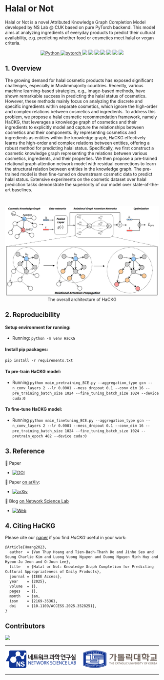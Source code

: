 # Halal or Not

Halal or Not is a novel Attributed Knowledge Graph Completion Model developed by NS Lab @ CUK based on pure PyTorch backend. This model aims at analyzing ingredients of everyday products to predict their cultural availability, e.g. predicting whether food or cosmetics meet halal or vegan criteria.

<p align=center>
  <a href="https://www.python.org/downloads/release/python-360/">
    <img src="https://img.shields.io/badge/Python->=3.6-3776AB?logo=python&style=flat-square" alt="Python">
  </a>    
  <a href="https://github.com/pytorch/pytorch">
    <img src="https://img.shields.io/badge/PyTorch->=1.4-FF6F00?logo=pytorch&style=flat-square" alt="pytorch">
  </a>       
  <img src="https://custom-icon-badges.demolab.com/github/last-commit/NSLab-CUK/Halal-or-Not?logo=history&logoColor=white&style=flat-square"/>
  <img src="https://custom-icon-badges.demolab.com/github/languages/code-size/NSLab-CUK/Halal-or-Not?logo=file-code&logoColor=white&style=flat-square"/>
  <img src="https://custom-icon-badges.demolab.com/github/issues-pr-closed/NSLab-CUK/Halal-or-Not?color=purple&logo=git-pull-request&logoColor=white&style=flat-square"/>
  <img src="https://custom-icon-badges.demolab.com/github/v/tag/NSLab-CUK/Halal-or-Not?logo=tag&logoColor=white&style=flat-square"/>
  <img src="https://custom-icon-badges.demolab.com/github/stars/NSLab-CUK/Halal-or-Not?logo=star&style=flat-square"/>
  <img src="https://custom-icon-badges.demolab.com/github/issues-raw/NSLab-CUK/Halal-or-Not?logo=issue&style=flat-square"/>
  <img src="https://custom-icon-badges.demolab.com/github/license/NSLab-CUK/Halal-or-Not?logo=law&style=flat-square"/>
</p>

<be>

## 1. Overview

The growing demand for halal cosmetic products has exposed significant challenges, especially in Muslimmajority countries. Recently, various machine learning-based strategies, e.g., image-based methods, have shown remarkable success in predicting the halal status of cosmetics. However, these methods mainly focus on analyzing the discrete and specific ingredients within separate cosmetics, which ignore the high-order and complex relations between cosmetics and ingredients. To address this problem, we propose a halal cosmetic recommendation framework, namely HaCKG, that leverages a knowledge graph of cosmetics and their ingredients to explicitly model and capture the relationships between cosmetics and their components. By representing cosmetics and ingredients as entities within the knowledge graph, HaCKG effectively learns the high-order and complex relations between entities, offering a robust method for predicting halal status. Specifically, we first construct a cosmetic knowledge graph representing the relations between various cosmetics, ingredients, and their properties. We then propose a pre-trained relational graph attention network model with residual connections to learn the structural relation between entities in the knowledge graph. The pre-trained model is then fine-tuned on downstream cosmetic data to predict halal status. Extensive experiments on the cosmetic dataset over halal prediction tasks demonstrate the superiority of our model over state-of-the-art baselines.

<br>

<p align="center">
  <img src="./outputs/model.png" alt="LiteralKG Architecture" width="900">
  <br>
  <b></b> The overall architecture of HaCKG
</p>

## 2. Reproducibility

#### Setup environment for running:

- Running: `python -m venv HaCKG`

#### Install pip packages:

`pip install -r requirements.txt`

#### To pre-train HaCKG model:

- Running `python main_pretraining_BCE.py --aggregation_type gcn --n_conv_layers 2 --lr 0.0001 --mess_dropout 0.1 --conv_dim 16 --pre_training_batch_size 1024 --fine_tuning_batch_size 1024 --device cuda:0`

#### To fine-tune HaCKG model:

- Running `python main_finetuning_BCE.py --aggregation_type gcn --n_conv_layers 2 --lr 0.0001 --mess_dropout 0.1 --conv_dim 16 --pre_training_batch_size 1024 --fine_tuning_batch_size 1024 --pretrain_epoch 482 --device cuda:0`

## 3. Reference

:page_with_curl: Paper
* [![DOI](http://img.shields.io/:DOI-10.1109/ACCESS.2025.3528251-FAB70C?style=flat-square&logo=doi)](https://doi.org/10.1109/ACCESS.2025.3528251)

:page_with_curl: Paper [on arXiv](https://arxiv.org/): 
* [![arXiv](https://img.shields.io/badge/arXiv-2501.05768-b31b1b?style=flat-square&logo=arxiv&logoColor=red)](https://arxiv.org/abs/2501.05768) 

:pencil: Blog [on Network Science Lab](https://nslab-cuk.github.io/2023/08/30/LiteralKG/)
* [![Web](https://img.shields.io/badge/NS@CUK-Post-0C2E86?style=flat-square&logo=jekyll&logoColor=FFFFFF)](https://nslab-cuk.github.io/2025/01/08/HaCKG/)


## 4. Citing HaCKG

Please cite our [paper](https://doi.org/10.1109/ACCESS.2025.3528251) if you find *HaCKG* useful in your work:
```
@Article{Hoang2023,
  author  = {Van Thuy Hoang and Tien-Bach-Thanh Do and Jinho Seo and Seung Charlie Kim and Luong Vuong Nguyen and Duong Nguyen Minh Huy and Hyeon-Ju Jeon and O-Joun Lee},
  title   = {Halal or Not: Knowledge Graph Completion for Predicting Cultural Appropriateness of Daily Products},
  journal = {IEEE Access},
  year    = {2025},
  volume  = {},
  pages   = {},
  month   = jan,
  issn    = {2169-3536},
  doi     = {10.1109/ACCESS.2025.3528251},
}
```

## Contributors

<a href="https://github.com/NSLab-CUK/Halal-or-Not/graphs/contributors">
  <img src="https://contrib.rocks/image?repo=NSLab-CUK/Halal-or-Not" />
</a>

<br>

***

<a href="https://nslab-cuk.github.io/"><img src="https://github.com/NSLab-CUK/NSLab-CUK/raw/main/Logo_Dual_Wide.png"/></a>

***

